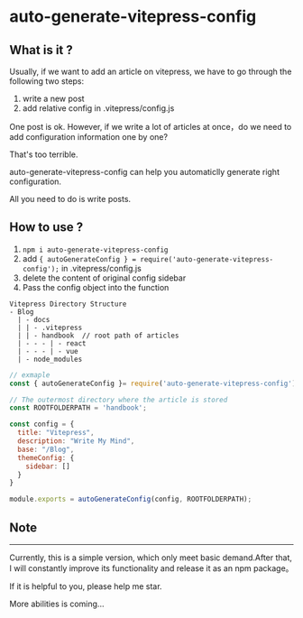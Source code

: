 # auto-generate-vitepress-config

## What is it ?

Usually, if we want to add an article on vitepress, we have to go through the following two steps:

1. write a new post
2. add relative config in .vitepress/config.js

One post is ok. However, if we write a lot of articles at once，do we need to add configuration information one by one?

That's too terrible.

auto-generate-vitepress-config can help you automaticlly generate right configuration.

All you need to do is write posts.

## How to use ?

1. `npm i auto-generate-vitepress-config`
2. add `{ autoGenerateConfig } = require('auto-generate-vitepress-config');` in .vitepress/config.js
3. delete the content of original config sidebar
4. Pass the config object into the function

```
Vitepress Directory Structure
- Blog
  | - docs
  | | - .vitepress
  | | - handbook  // root path of articles
  | - - - | - react
  | - - - | - vue
  | - node_modules
```

```js
// exmaple
const { autoGenerateConfig }= require('auto-generate-vitepress-config');

// The outermost directory where the article is stored
const ROOTFOLDERPATH = 'handbook';

const config = {
  title: "Vitepress",
  description: "Write My Mind",
  base: "/Blog",
  themeConfig: {
    sidebar: []
  }
}

module.exports = autoGenerateConfig(config, ROOTFOLDERPATH);
```

## Note
---
Currently, this is a simple version, which only meet basic demand.After that, I will constantly improve its functionality and release it as an npm package。

If it is helpful to you, please help me star.

More abilities is coming...
